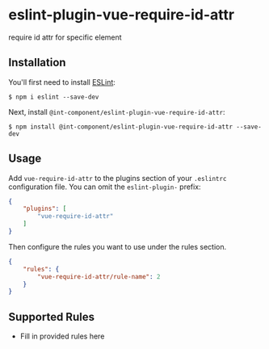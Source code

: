 # eslint-plugin-vue-require-id-attr

require id attr for specific element

## Installation

You'll first need to install [ESLint](http://eslint.org):

```
$ npm i eslint --save-dev
```

Next, install `@int-component/eslint-plugin-vue-require-id-attr`:

```
$ npm install @int-component/eslint-plugin-vue-require-id-attr --save-dev
```


## Usage

Add `vue-require-id-attr` to the plugins section of your `.eslintrc` configuration file. You can omit the `eslint-plugin-` prefix:

```json
{
    "plugins": [
        "vue-require-id-attr"
    ]
}
```


Then configure the rules you want to use under the rules section.

```json
{
    "rules": {
        "vue-require-id-attr/rule-name": 2
    }
}
```

## Supported Rules

* Fill in provided rules here





